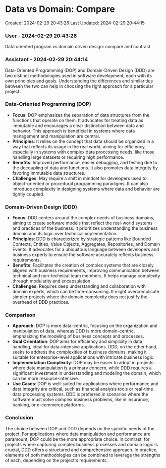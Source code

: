 # Data vs Domain: Compare

Created: 2024-02-29 20:43:26
Last Updated: 2024-02-29 20:44:15

### User - 2024-02-29 20:43:26

Data oriented program vs domain driven design: compare and contrast

### Assistant - 2024-02-29 20:44:14

Data-Oriented Programming (DOP) and Domain-Driven Design (DDD) are two distinct methodologies used in software development, each with its own principles and goals. Understanding the differences and similarities between the two can help in choosing the right approach for a particular project.

### Data-Oriented Programming (DOP)

- **Focus**: DOP emphasizes the separation of data structures from the functions that operate on them. It advocates for treating data as immutable and encourages a clear distinction between data and behavior. This approach is beneficial in systems where data management and manipulation are central.
- **Principles**: It relies on the concept that data should be organized in a way that reflects its usage in the real world, aiming for efficiency, especially in systems with complex data processing needs, like those handling large datasets or requiring high performance.
- **Benefits**: Improved performance, easier debugging, and testing due to the decoupling of data and functions. It also promotes data integrity by favoring immutable data structures.
- **Challenges**: May require a shift in mindset for developers used to object-oriented or procedural programming paradigms. It can also introduce complexity in designing systems where data and behavior are tightly coupled.

### Domain-Driven Design (DDD)

- **Focus**: DDD centers around the complex needs of business domains, aiming to create software models that reflect the real-world systems and practices of the business. It prioritizes understanding the business domain and its logic over technical implementation.
- **Principles**: DDD is characterized by strategic patterns like Bounded Contexts, Entities, Value Objects, Aggregates, Repositories, and Domain Events. It advocates for a ubiquitous language between developers and business experts to ensure the software accurately reflects business requirements.
- **Benefits**: Facilitates the creation of complex systems that are closely aligned with business requirements, improving communication between technical and non-technical team members. It helps manage complexity through modularity and encapsulation.
- **Challenges**: Requires deep understanding and collaboration with domain experts, which can be time-consuming. It might overcomplicate simpler projects where the domain complexity does not justify the overhead of DDD practices.

### Comparison

- **Approach**: DOP is more data-centric, focusing on the organization and manipulation of data, whereas DDD is more domain-centric, emphasizing the modeling of business concepts and processes.
- **Goal Orientation**: DOP aims for efficiency and simplicity in data handling, ideal for data-intensive applications. DDD, on the other hand, seeks to address the complexities of business domains, making it suitable for enterprise-level applications with intricate business logic.
- **Implementation Complexity**: DOP may be easier to adopt in projects where data manipulation is a primary concern, while DDD requires a significant investment in understanding and modeling the domain, which can be more resource-intensive.
- **Use Cases**: DOP is well-suited for applications where performance and data integrity are critical, such as financial analysis tools or real-time data processing systems. DDD is preferred in scenarios where the software must solve complex business problems, like in insurance, banking, or e-commerce platforms.

### Conclusion

The choice between DOP and DDD depends on the specific needs of the project. For applications where data manipulation and performance are paramount, DOP could be the more appropriate choice. In contrast, for projects where capturing complex business processes and domain logic is crucial, DDD offers a structured and comprehensive approach. In practice, elements of both methodologies can be combined to leverage the strengths of each, depending on the project's requirements.

